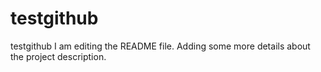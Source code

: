 # testgithub
testgithub
I am editing the README file. Adding some more details about the project description.

